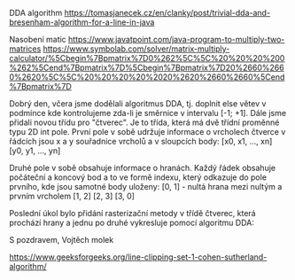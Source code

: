 DDA algorithm
https://tomasjanecek.cz/en/clanky/post/trivial-dda-and-bresenham-algorithm-for-a-line-in-java

Nasobení matic
https://www.javatpoint.com/java-program-to-multiply-two-matrices
https://www.symbolab.com/solver/matrix-multiply-calculator/%5Cbegin%7Bpmatrix%7D0%262%5C%5C%20%20%20%200%262%5Cend%7Bpmatrix%7D%5Cbegin%7Bpmatrix%7D20%2660%2660%2620%5C%5C%20%20%20%20%2020%2620%2660%2660%5Cend%7Bpmatrix%7D


Dobrý den,
včera jsme dodělali algoritmus DDA, tj. doplnit else větev v podmínce
kde kontrolujeme zda-li je směrnice v intervalu [-1; +1].
Dále jsme přidali novou třídu pro "čtverec". Je to třída, která má dvě
třídní proměnné typu 2D int pole. První pole v sobě udržuje
informace o vrcholech čtverce v řádcích jsou x a y souřadnice vrcholů a
v sloupcích body:
[x0, x1, ..., xn]
[y0, y1, ..., yn]

Druhé pole v sobě obsahuje informace o hranách. Každý řádek obsahuje
počáteční a koncový bod a to ve formě indexu, který odkazuje do
pole prvního, kde jsou samotné body uloženy:
[0, 1] - nultá hrana mezi nultým a prvním vrcholem
[1, 2]
[2, 3]
[3, 0]

Poslední úkol bylo přidání rasterizační metody v třídě čtverec, která
prochází hrany a jednu po druhé vykresluje pomocí algoritmu DDA:

S pozdravem,
Vojtěch molek



https://www.geeksforgeeks.org/line-clipping-set-1-cohen-sutherland-algorithm/